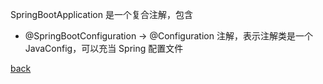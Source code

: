 SpringBootApplication 是一个复合注解，包含  
- @SpringBootConfiguration -> @Configuration 注解，表示注解类是一个 JavaConfig，可以充当 Spring 配置文件  

[back](../3.md)  